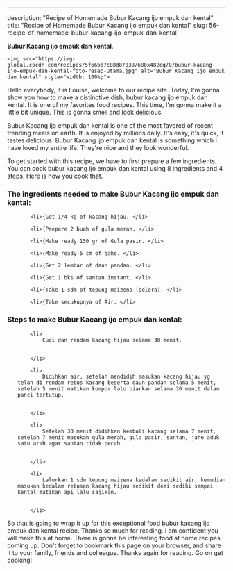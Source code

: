 ---
description: "Recipe of Homemade Bubur Kacang ijo empuk dan kental"
title: "Recipe of Homemade Bubur Kacang ijo empuk dan kental"
slug: 56-recipe-of-homemade-bubur-kacang-ijo-empuk-dan-kental

<p>
	<strong>Bubur Kacang ijo empuk dan kental</strong>. 
	
</p>
<p>
	
	<img src="https://img-global.cpcdn.com/recipes/5f66bd7c08d87038/680x482cq70/bubur-kacang-ijo-empuk-dan-kental-foto-resep-utama.jpg" alt="Bubur Kacang ijo empuk dan kental" style="width: 100%;">
	
	
</p>
<p>
	Hello everybody, it is Louise, welcome to our recipe site. Today, I'm gonna show you how to make a distinctive dish, bubur kacang ijo empuk dan kental. It is one of my favorites food recipes. This time, I'm gonna make it a little bit unique. This is gonna smell and look delicious.
</p>
	
<p>
	Bubur Kacang ijo empuk dan kental is one of the most favored of recent trending meals on earth. It is enjoyed by millions daily. It's easy, it's quick, it tastes delicious. Bubur Kacang ijo empuk dan kental is something which I have loved my entire life. They're nice and they look wonderful.
</p>
<p>
	
</p>

<p>
To get started with this recipe, we have to first prepare a few ingredients. You can cook bubur kacang ijo empuk dan kental using 8 ingredients and 4 steps. Here is how you cook that.
</p>

<h3>The ingredients needed to make Bubur Kacang ijo empuk dan kental:</h3>

<ol>
	
		<li>{Get 1/4 kg of kacang hijau. </li>
	
		<li>{Prepare 2 buah of gula merah. </li>
	
		<li>{Make ready 150 gr of Gula pasir. </li>
	
		<li>{Make ready 5 cm of jahe. </li>
	
		<li>{Get 2 lembar of daun pandan. </li>
	
		<li>{Get 1 bks of santan instant. </li>
	
		<li>{Take 1 sdm of tepung maizena (selera). </li>
	
		<li>{Take secukupnya of Air. </li>
	
</ol>
<p>
	
</p>

<h3>Steps to make Bubur Kacang ijo empuk dan kental:</h3>

<ol>
	
		<li>
			Cuci dan rendam kacang hijau selama 30 menit.
			
			
		</li>
	
		<li>
			Didihkan air, setelah mendidih masukan kacang hijau yg telah di rendam rebus kacang beserta daun pandan selama 5 menit, setelah 5 menit matikan kompor lalu biarkan selama 30 menit dalam panci tertutup.
			
			
		</li>
	
		<li>
			Setelah 30 menit didihkan kembali kacang selama 7 menit, setelah 7 menit masukan gula merah, gula pasir, santan, jahe aduk satu arah agar santan tidak pecah.
			
			
		</li>
	
		<li>
			Lalurkan 1 sdm tepung maizena kedalam sedikit air, kemudian masukan kedalam rebusan kacang hijau sedikit demi sediki sampai kental matikan api lalu sajikan.
			
			
		</li>
	
</ol>

<p>
	
</p>

<p>
	So that is going to wrap it up for this exceptional food bubur kacang ijo empuk dan kental recipe. Thanks so much for reading. I am confident you will make this at home. There is gonna be interesting food at home recipes coming up. Don't forget to bookmark this page on your browser, and share it to your family, friends and colleague. Thanks again for reading. Go on get cooking!
</p>
